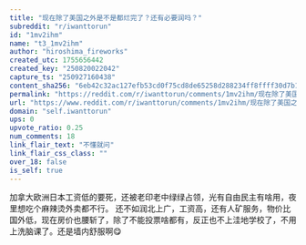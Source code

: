 ```yaml
---
title: "现在除了美国之外是不是都烂完了？还有必要润吗？"
subreddit: "r/iwanttorun"
id: "1mv2ihm"
name: "t3_1mv2ihm"
author: "hiroshima_fireworks"
created_utc: 1755656442
created_key: "250820022042"
capture_ts: "250927160438"
content_sha256: "6eb42c32ac127efb53cd0f75cd8de65258d288234ff8ffff30d7b1f0bd9cd441"
permalink: "https://reddit.com/r/iwanttorun/comments/1mv2ihm/现在除了美国之外是不是都烂完了还有必要润吗/"
url: "https://www.reddit.com/r/iwanttorun/comments/1mv2ihm/现在除了美国之外是不是都烂完了还有必要润吗/"
domain: "self.iwanttorun"
ups: 0
upvote_ratio: 0.25
num_comments: 18
link_flair_text: "不懂就问"
link_flair_css_class: ""
over_18: false
is_self: true
---
```


加拿大欧洲日本工资低的要死，还被老印老中绿绿占领，光有自由民主有啥用，夜里想吃个麻辣烫外卖都不行。
还不如润北上广，工资高，还有人矿服务，物价比国外低，现在房价也腰斩了，除了不能投票啥都有，反正也不上洼地学校了，不用上洗脑课了。还是墙内舒服啊😋

